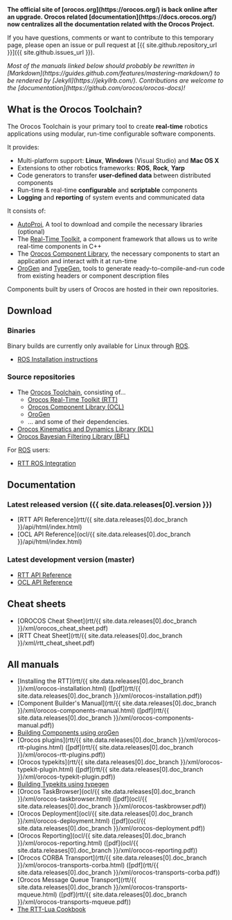 <strong>
The official site of [orocos.org](https://orocos.org/) is back online after
an upgrade.
Orocos related [documentation](https://docs.orocos.org/) now centralizes all
the documentation related with the Orocos Project.
</strong>

If you have questions, comments or want to contribute to this temporary page, please open an issue or pull request at [{{ site.github.repository_url }}]({{ site.github.issues_url }}).

<i>
Most of the manuals linked below should probably be rewritten in [Markdown](https://guides.github.com/features/mastering-markdown/)
to be rendered by [Jekyll](https://jekyllrb.com/).
Contributions are welcome to the [documentation](https://github.com/orocos/orocos-docs)!
</i>

## What is the Orocos Toolchain?

The Orocos Toolchain is your primary tool to create **real-time** robotics applications using modular, run-time configurable software components.

It provides:

* Multi-platform support: **Linux**, **Windows** (Visual Studio) and **Mac OS X**
* Extensions to other robotics frameworks: **ROS**, **Rock**, **Yarp**
* Code generators to transfer **user-defined data** between distributed components
* Run-time & real-time **configurable** and **scriptable** components
* **Logging** and **reporting** of system events and communicated data

It consists of:

* [AutoProj](http://www.rock-robotics.org/autoproj/), A tool to download and compile the necessary libraries (optional)
* The [Real-Time Toolkit](http://www.orocos.org/rtt), a component framework that allows us to write real-time components in C++
* The [Orocos Component Library](http://www.orocos.org/ocl), the necessary components to start an application and interact with it at run-time
* [OroGen](http://www.rock-robotics.org/documentation/orogen/) and [TypeGen](http://www.rock-robotics.org/documentation/orogen/),
  tools to generate ready-to-compile-and-run code from existing headers or component description files

Components built by users of Orocos are hosted in their own repositories.

## Download

### Binaries

Binary builds are currently only available for Linux through [ROS](http://www.ros.org/).

* [ROS Installation instructions](http://wiki.ros.org/ROS/Installation)

### Source repositories

* The [Orocos Toolchain](https://github.com/orocos-toolchain/orocos_toolchain), consisting of...
  * [Orocos Real-Time Toolkit (RTT)](https://github.com/orocos-toolchain/rtt)
  * [Orocos Component Library (OCL)](https://github.com/orocos-toolchain/ocl)
  * [OroGen](https://github.com/orocos-toolchain/orogen)
  * ... and some of their dependencies.
* [Orocos Kinematics and Dynamics Library (KDL)](https://github.com/orocos/orocos_kinematics_dynamics)
* [Orocos Bayesian Filtering Library (BFL)](https://github.com/toeklk/orocos-bayesian-filtering)

For [ROS](http://www.ros.org/) users:

* [RTT ROS Integration](https://github.com/orocos/rtt_ros_integration)

## Documentation

### Latest released version ({{ site.data.releases[0].version }})

* [RTT API Reference](rtt/{{ site.data.releases[0].doc_branch }}/api/html/index.html)
* [OCL API Reference](ocl/{{ site.data.releases[0].doc_branch }}/api/html/index.html)

### Latest development version (master)

* [RTT API Reference](rtt/master/api/html/index.html)
* [OCL API Reference](ocl/master/api/html/index.html)

## Cheat sheets

* [OROCOS Cheat Sheet](rtt/{{ site.data.releases[0].doc_branch }}/xml/orocos_cheat_sheet.pdf)
* [RTT Cheat Sheet](rtt/{{ site.data.releases[0].doc_branch }}/xml/rtt_cheat_sheet.pdf)

## All manuals

* [Installing the RTT](rtt/{{ site.data.releases[0].doc_branch }}/xml/orocos-installation.html) ([pdf](rtt/{{ site.data.releases[0].doc_branch }}/xml/orocos-installation.pdf))
* [Component Builder's Manual](rtt/{{ site.data.releases[0].doc_branch }}/xml/orocos-components-manual.html) ([pdf](rtt/{{ site.data.releases[0].doc_branch }}/xml/orocos-components-manual.pdf))
* [Building Components using oroGen](http://rock-robotics.org/documentation/orogen)
* [Orocos plugins](rtt/{{ site.data.releases[0].doc_branch }}/xml/orocos-rtt-plugins.html) ([pdf](rtt/{{ site.data.releases[0].doc_branch }}/xml/orocos-rtt-plugins.pdf))
* [Orocos typekits](rtt/{{ site.data.releases[0].doc_branch }}/xml/orocos-typekit-plugin.html) ([pdf](rtt/{{ site.data.releases[0].doc_branch }}/xml/orocos-typekit-plugin.pdf))
* [Building Typekits using typegen](http://rock-robotics.org/documentation/orogen/type_definitions.html)
* [Orocos TaskBrowser](ocl/{{ site.data.releases[0].doc_branch }}/xml/orocos-taskbrowser.html) ([pdf](ocl/{{ site.data.releases[0].doc_branch }}/xml/orocos-taskbrowser.pdf))
* [Orocos Deployment](ocl/{{ site.data.releases[0].doc_branch }}/xml/orocos-deployment.html) ([pdf](ocl/{{ site.data.releases[0].doc_branch }}/xml/orocos-deployment.pdf))
* [Orocos Reporting](ocl/{{ site.data.releases[0].doc_branch }}/xml/orocos-reporting.html) ([pdf](ocl/{{ site.data.releases[0].doc_branch }}/xml/orocos-reporting.pdf))
* [Orocos CORBA Transport](rtt/{{ site.data.releases[0].doc_branch }}/xml/orocos-transports-corba.html) ([pdf](rtt/{{ site.data.releases[0].doc_branch }}/xml/orocos-transports-corba.pdf))
* [Orocos Message Queue Transport](rtt/{{ site.data.releases[0].doc_branch }}/xml/orocos-transports-mqueue.html) ([pdf](rtt/{{ site.data.releases[0].doc_branch }}/xml/orocos-transports-mqueue.pdf))
* [The RTT-Lua Cookbook](http://www.orocos.org/wiki/orocos/toolchain/LuaCookbook)
